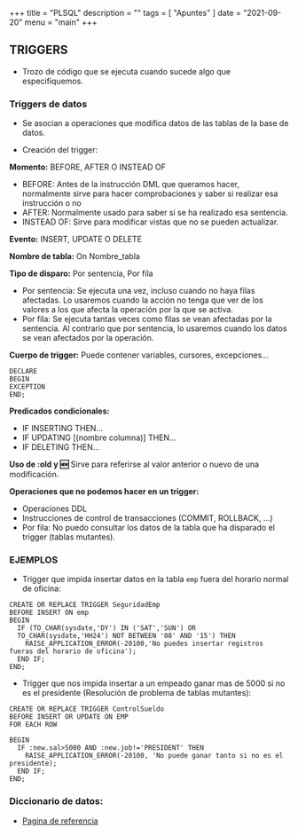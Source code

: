 +++
title = "PLSQL"
description = ""
tags = [
    "Apuntes"
]
date = "2021-09-20"
menu = "main"
+++

## TRIGGERS

* Trozo de código que se ejecuta cuando sucede algo que especifiquemos.

### Triggers de datos

* Se asocian a operaciones que modifica datos de las tablas de la base de datos.

* Creación del trigger:

**Momento:** BEFORE, AFTER O INSTEAD OF
* BEFORE: Antes de la instrucción DML que queramos hacer, normalmente sirve para hacer comprobaciones y saber si realizar esa instrucción o no
* AFTER: Normalmente usado para saber si se ha realizado esa sentencia.
* INSTEAD OF: Sirve para modificar vistas que no se pueden actualizar.

**Evento:** INSERT, UPDATE O DELETE

**Nombre de tabla:** On Nombre_tabla

**Tipo de disparo:** Por sentencia, Por fila
* Por sentencia: Se ejecuta una vez, incluso cuando no haya filas afectadas. Lo usaremos cuando la acción no tenga que ver de los valores a los que afecta la operación por la que se activa.
* Por fila: Se ejecuta tantas veces como filas se vean afectadas por la sentencia. Al contrario que por sentencia, lo usaremos cuando los datos se vean afectados por la operación.

**Cuerpo de trigger:** Puede contener variables, cursores, excepciones...
~~~
DECLARE
BEGIN
EXCEPTION
END;
~~~

**Predicados condicionales:**
* IF INSERTING THEN...
* IF UPDATING [(nombre columna)] THEN...
* IF DELETING THEN...

**Uso de :old y :new:** Sirve para referirse al valor anterior o nuevo de una modificación.

**Operaciones que no podemos hacer en un trigger:**
* Operaciones DDL
* Instrucciones de control de transacciones (COMMIT, ROLLBACK, ...)
* Por fila: No puedo consultar los datos de la tabla que ha disparado el trigger (tablas mutantes).

### EJEMPLOS

* Trigger que impida insertar datos en la tabla `emp` fuera del horario normal de oficina:

~~~
CREATE OR REPLACE TRIGGER SeguridadEmp
BEFORE INSERT ON emp
BEGIN
  IF (TO_CHAR(sysdate,'DY') IN ('SAT','SUN') OR
  TO_CHAR(sysdate,'HH24') NOT BETWEEN '08' AND '15') THEN
    RAISE_APPLICATION_ERROR(-20100,'No puedes insertar registros fueras del horario de oficina');
  END IF;
END;
~~~

* Trigger que nos impida insertar a un empeado ganar mas de 5000 si no es el presidente (Resolución de problema de tablas mutantes):

~~~
CREATE OR REPLACE TRIGGER ControlSueldo
BEFORE INSERT OR UPDATE ON EMP
FOR EACH ROW

BEGIN
  IF :new.sal>5000 AND :new.job!='PRESIDENT' THEN
    RAISE_APPLICATION_ERROR(-20100, 'No puede ganar tanto si no es el presidente);
  END IF;
END;
~~~

### Diccionario de datos:

* [Pagina de referencia](https://ss64.com/)